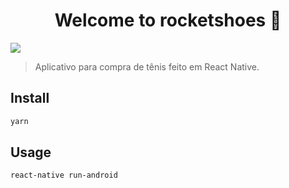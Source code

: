 <h1 align="center">Welcome to rocketshoes 👋</h1>
<p>
  <img src="https://img.shields.io/badge/version-0.0.1-blue.svg?cacheSeconds=2592000" />
</p>

> Aplicativo para compra de tênis feito em React Native.

## Install

```sh
yarn
```

## Usage

```sh
react-native run-android
```
